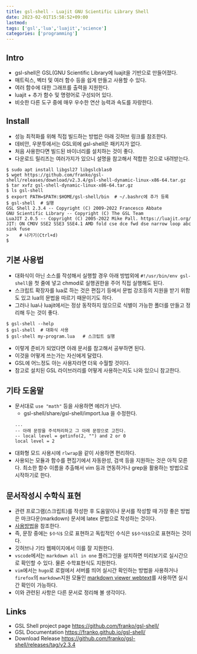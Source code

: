 ```yaml
---
title: gsl-shell - Luajit GNU Scientific Library Shell
date: 2023-02-01T15:58:52+09:00
lastmod:
tags: ['gsl','lua','luajit','science']
categories: ['programming']
---
```


## Intro
* gsl-shell은 GSL(GNU Scientific Library에 luajit을 기반으로 만들어졌다.
* 매트릭스, 벡터 및 여러 함수 등을 쉽게 만들고 사용할 수 있다.
* 여러 함수에 대한 그래프를 출력을 지원한다.
* luajit + 추가 함수 및 명령어로 구성되어 있다.
* 비슷한 다른 도구 중에 매우 우수한 연산 능력과 속도를 자랑한다.

## Install
* 성능 최적화를 위해 직접 빌드하는 방법은 아래 깃허브 링크를 참조한다.
* 데비안, 우분투에서는 GSL외에 gsl-shell은 패키지가 없다.
* 처음 사용한다면 빌드된 바이너리를 설치하는 것이 좋다.
* 다운로드 릴리즈는 여러가지가 있으니 설명을 참고해서 적합한 것으로 내려받는다.

```console
$ sudo apt install libgsl27 libgslcblas0
$ wget https://github.com/franko/gsl-shell/releases/download/v2.3.4/gsl-shell-dynamic-linux-x86-64.tar.gz
$ tar xvfz gsl-shell-dynamic-linux-x86-64.tar.gz
$ ls gsl-shell
$ export PATH=$PATH:$HOME/gsl-shell/bin  # ~/.bashrc에 추가 등록
$ gsl-shell  # 실행
GSL Shell 2.3.4 -- Copyright (C) 2009-2022 Francesco Abbate
GNU Scientific Library -- Copyright (C) The GSL Team
LuaJIT 2.0.5 -- Copyright (C) 2005-2022 Mike Pall. https://luajit.org/
JIT: ON CMOV SSE2 SSE3 SSE4.1 AMD fold cse dce fwd dse narrow loop abc sink fuse
>    # 나가기(Ctrl+d)
$
```

## 기본 사용법
* 대화식이 아닌 소스를 작성해서 실행할 경우 아래 방법외에 `#!/usr/bin/env gsl-shell`을 첫 줄에 넣고 chmod로 실행권한을 주어 직접 실행해도 된다.
* 스크립트 확장자를 lua로 하는 것은 편집기 등에서 문법 강조등의 지원을 받기 위함도 있고 lua의 문법을 따르기 때문이기도 하다.
* 그러나 lua나 luajit에서는 정상 동작하지 않으므로 식별이 가능한 폴더를 만들고 정리해 두는 것이 좋다.

```console
$ gsl-shell --help
$ gsl-shell  # 대화식 사용
$ gsl-shell my-program.lua   # 스크립트 실행
```
* 이렇게 준비가 되었다면 아래 문서를 참고해서 공부하면 된다.
* 이것을 어떻게 쓰는가는 자신에게 달렸다. 
* GSL에 어느정도 아는 사용자라면 더욱 수월할 것이다.
* 참고로 설치된 GSL 라이브러리를 어떻게 사용하는지도 나와 있으니 참고한다.

## 기타 도움말
* 문서대로 `use "math"` 등을 사용하면 에러가 난다.
  - gsl-shell/share/gsl-shell/import.lua 을 수정한다.
  ```
  ...
  -- 아래 문장을 주석처리하고 그 아래 문장으로 고친다.
  -- local level = getinfo(2, "") and 2 or 0 
  local level = 2
  ```
* 대화형 모드 사용시에 `rlwrap`을 같이 사용하면 편리하다.
* 사용되는 모듈과 함수를 편집기에서 자동완성, 검색 등을 지원하는 것은 아직 모른다. 최소한 함수 이름을 추출해서 vim 등과 연동하거나 grep을 활용하는 방법으로 시작하기로 한다.

## 문서작성시 수학식 표현

* 관련 프로그램(스크립트)를 작성한 후 도움말이나 문서를 작성할 때 가장 좋은 방법은 마크다운(markdown) 문서에 latex 문법으로 작성하는 것이다.
* [사용방법](https://docs.github.com/en/get-started/writing-on-github/working-with-advanced-formatting/writing-mathematical-expressions)을 참조한다.
* 즉, 문장 중에는 `$수식$` 으로 표현하고 독립적인 수식은 `$$수식$$`으로 표현하는 것이다.
* 깃허브나 기타 웹페이지에서 이를 잘 지원한다.
* `vscode`에서는 `markdown all in one` 플러그인을 설치하면 미리보기로 실시간으로 확인할 수 있다. 물론 수학표현식도 지원한다.
* `vim`에서는 `hugo`로 로컬에서 서버를 띄어 실시간 확인하는 방법을 사용하거나 `firefox`의 `markdown`지원 모듈인 [markdown viewer webtext](markdown-viewer-webtext)를 사용하면 실시간 확인이 가능하다.
* 이와 관련된 사항은 다른 문서로 정리해 볼 생각이다.

## Links
* GSL Shell project page <https://github.com/franko/gsl-shell/>
* GSL Documentation <https://franko.github.io/gsl-shell/>
* Download Release <https://github.com/franko/gsl-shell/releases/tag/v2.3.4>
